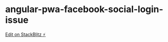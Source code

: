 # angular-pwa-facebook-social-login-issue

[Edit on StackBlitz ⚡️](https://stackblitz.com/edit/angular-pwa-facebook-social-login-issue)